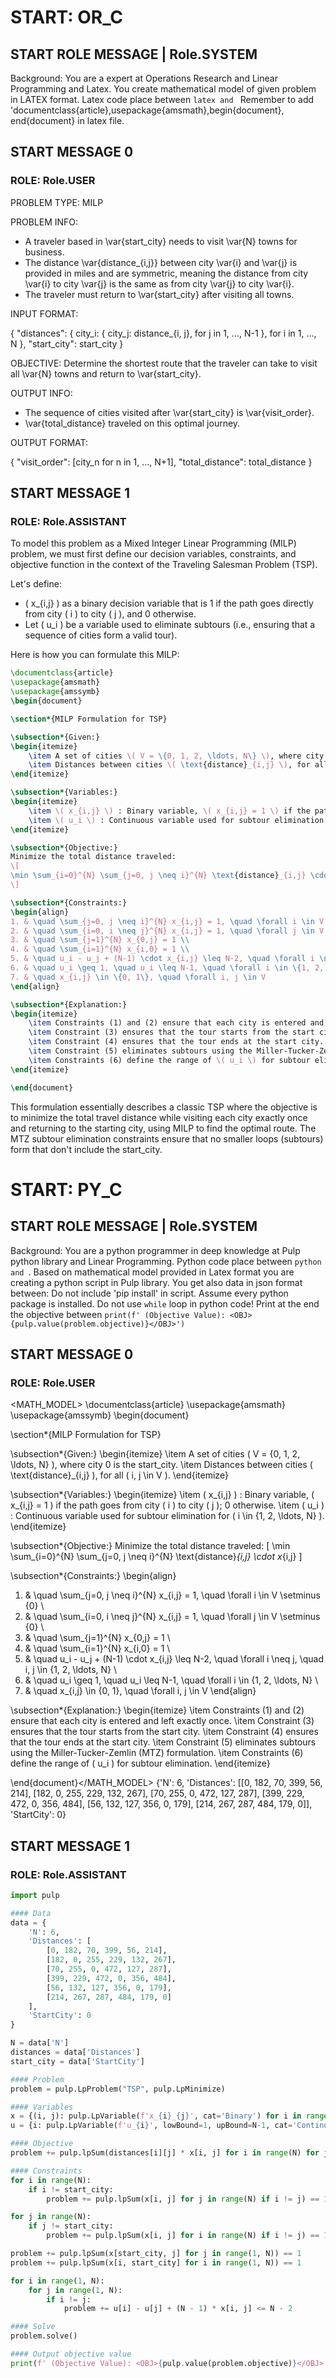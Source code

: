 # START: OR_C 
## START ROLE MESSAGE | Role.SYSTEM 
Background: You are a expert at Operations Research and Linear Programming and Latex. You create mathematical model of given problem in LATEX format. Latex code place between ```latex and ``` Remember to add 'documentclass{article},usepackage{amsmath},begin{document}, end{document} in latex file. 
## START MESSAGE 0 
### ROLE: Role.USER
<DESCRIPTION>
PROBLEM TYPE: MILP

PROBLEM INFO:

- A traveler based in \var{start_city} needs to visit \var{N} towns for business.
- The distance \var{distance_{i,j}} between city \var{i} and \var{j} is provided in miles and are symmetric, meaning the distance from city \var{i} to city \var{j} is the same as from city \var{j} to city \var{i}.
- The traveler must return to \var{start_city} after visiting all towns.

INPUT FORMAT: 

{
    "distances": {
        city_i: {
            city_j: distance_{i, j},
            for j in 1, ..., N-1
        },
        for i in 1, ..., N
    },
    "start_city": start_city
}

OBJECTIVE: Determine the shortest route that the traveler can take to visit all \var{N} towns and return to \var{start_city}.

OUTPUT INFO:

- The sequence of cities visited after \var{start_city} is \var{visit_order}.
- \var{total_distance} traveled on this optimal journey.

OUTPUT FORMAT:

{
    "visit_order": [city_n for n in 1, ..., N+1],
    "total_distance": total_distance
}
</DESCRIPTION>


## START MESSAGE 1 
### ROLE: Role.ASSISTANT
To model this problem as a Mixed Integer Linear Programming (MILP) problem, we must first define our decision variables, constraints, and objective function in the context of the Traveling Salesman Problem (TSP).

Let's define:
- \( x_{i,j} \) as a binary decision variable that is 1 if the path goes directly from city \( i \) to city \( j \), and 0 otherwise.
- Let \( u_i \) be a variable used to eliminate subtours (i.e., ensuring that a sequence of cities form a valid tour).

Here is how you can formulate this MILP:

```latex
\documentclass{article}
\usepackage{amsmath}
\usepackage{amssymb}
\begin{document}

\section*{MILP Formulation for TSP}

\subsection*{Given:}
\begin{itemize}
    \item A set of cities \( V = \{0, 1, 2, \ldots, N\} \), where city 0 is the start_city.
    \item Distances between cities \( \text{distance}_{i,j} \), for all \( i, j \in V \).
\end{itemize}

\subsection*{Variables:}
\begin{itemize}
    \item \( x_{i,j} \) : Binary variable, \( x_{i,j} = 1 \) if the path goes from city \( i \) to city \( j \); 0 otherwise.
    \item \( u_i \) : Continuous variable used for subtour elimination for \( i \in \{1, 2, \ldots, N\} \).
\end{itemize}

\subsection*{Objective:}
Minimize the total distance traveled:
\[
\min \sum_{i=0}^{N} \sum_{j=0, j \neq i}^{N} \text{distance}_{i,j} \cdot x_{i,j}
\]

\subsection*{Constraints:}
\begin{align}
1. & \quad \sum_{j=0, j \neq i}^{N} x_{i,j} = 1, \quad \forall i \in V \setminus \{0\} \\
2. & \quad \sum_{i=0, i \neq j}^{N} x_{i,j} = 1, \quad \forall j \in V \setminus \{0\} \\
3. & \quad \sum_{j=1}^{N} x_{0,j} = 1 \\
4. & \quad \sum_{i=1}^{N} x_{i,0} = 1 \\
5. & \quad u_i - u_j + (N-1) \cdot x_{i,j} \leq N-2, \quad \forall i \neq j, \quad i, j \in \{1, 2, \ldots, N\} \\
6. & \quad u_i \geq 1, \quad u_i \leq N-1, \quad \forall i \in \{1, 2, \ldots, N\} \\
7. & \quad x_{i,j} \in \{0, 1\}, \quad \forall i, j \in V
\end{align}

\subsection*{Explanation:}
\begin{itemize}
    \item Constraints (1) and (2) ensure that each city is entered and left exactly once.
    \item Constraint (3) ensures that the tour starts from the start city.
    \item Constraint (4) ensures that the tour ends at the start city.
    \item Constraint (5) eliminates subtours using the Miller-Tucker-Zemlin (MTZ) formulation.
    \item Constraints (6) define the range of \( u_i \) for subtour elimination.
\end{itemize}

\end{document}
```

This formulation essentially describes a classic TSP where the objective is to minimize the total travel distance while visiting each city exactly once and returning to the starting city, using MILP to find the optimal route. The MTZ subtour elimination constraints ensure that no smaller loops (subtours) form that don't include the start_city.

# START: PY_C 
## START ROLE MESSAGE | Role.SYSTEM 
Background: You are a python programmer in deep knowledge at Pulp python library and Linear Programming. Python code place between ```python and ```. Based on mathematical model provided in Latex format you are creating a python script in Pulp library. You get also data in json format between: <DATA></DATA> Do not include 'pip install' in script. Assume every python package is installed. Do not use `while` loop in python code! Print at the end the objective between <OBJ></OBJ> `print(f' (Objective Value): <OBJ>{pulp.value(problem.objective)}</OBJ>')` 
## START MESSAGE 0 
### ROLE: Role.USER
<MATH_MODEL>
\documentclass{article}
\usepackage{amsmath}
\usepackage{amssymb}
\begin{document}

\section*{MILP Formulation for TSP}

\subsection*{Given:}
\begin{itemize}
    \item A set of cities \( V = \{0, 1, 2, \ldots, N\} \), where city 0 is the start_city.
    \item Distances between cities \( \text{distance}_{i,j} \), for all \( i, j \in V \).
\end{itemize}

\subsection*{Variables:}
\begin{itemize}
    \item \( x_{i,j} \) : Binary variable, \( x_{i,j} = 1 \) if the path goes from city \( i \) to city \( j \); 0 otherwise.
    \item \( u_i \) : Continuous variable used for subtour elimination for \( i \in \{1, 2, \ldots, N\} \).
\end{itemize}

\subsection*{Objective:}
Minimize the total distance traveled:
\[
\min \sum_{i=0}^{N} \sum_{j=0, j \neq i}^{N} \text{distance}_{i,j} \cdot x_{i,j}
\]

\subsection*{Constraints:}
\begin{align}
1. & \quad \sum_{j=0, j \neq i}^{N} x_{i,j} = 1, \quad \forall i \in V \setminus \{0\} \\
2. & \quad \sum_{i=0, i \neq j}^{N} x_{i,j} = 1, \quad \forall j \in V \setminus \{0\} \\
3. & \quad \sum_{j=1}^{N} x_{0,j} = 1 \\
4. & \quad \sum_{i=1}^{N} x_{i,0} = 1 \\
5. & \quad u_i - u_j + (N-1) \cdot x_{i,j} \leq N-2, \quad \forall i \neq j, \quad i, j \in \{1, 2, \ldots, N\} \\
6. & \quad u_i \geq 1, \quad u_i \leq N-1, \quad \forall i \in \{1, 2, \ldots, N\} \\
7. & \quad x_{i,j} \in \{0, 1\}, \quad \forall i, j \in V
\end{align}

\subsection*{Explanation:}
\begin{itemize}
    \item Constraints (1) and (2) ensure that each city is entered and left exactly once.
    \item Constraint (3) ensures that the tour starts from the start city.
    \item Constraint (4) ensures that the tour ends at the start city.
    \item Constraint (5) eliminates subtours using the Miller-Tucker-Zemlin (MTZ) formulation.
    \item Constraints (6) define the range of \( u_i \) for subtour elimination.
\end{itemize}

\end{document}</MATH_MODEL>
<DATA>
{'N': 6, 'Distances': [[0, 182, 70, 399, 56, 214], [182, 0, 255, 229, 132, 267], [70, 255, 0, 472, 127, 287], [399, 229, 472, 0, 356, 484], [56, 132, 127, 356, 0, 179], [214, 267, 287, 484, 179, 0]], 'StartCity': 0}</DATA>


## START MESSAGE 1 
### ROLE: Role.ASSISTANT
```python
import pulp

#### Data
data = {
    'N': 6,
    'Distances': [
        [0, 182, 70, 399, 56, 214],
        [182, 0, 255, 229, 132, 267],
        [70, 255, 0, 472, 127, 287],
        [399, 229, 472, 0, 356, 484],
        [56, 132, 127, 356, 0, 179],
        [214, 267, 287, 484, 179, 0]
    ],
    'StartCity': 0
}

N = data['N']
distances = data['Distances']
start_city = data['StartCity']

#### Problem
problem = pulp.LpProblem("TSP", pulp.LpMinimize)

#### Variables
x = {(i, j): pulp.LpVariable(f'x_{i}_{j}', cat='Binary') for i in range(N) for j in range(N) if i != j}
u = {i: pulp.LpVariable(f'u_{i}', lowBound=1, upBound=N-1, cat='Continuous') for i in range(1, N)}

#### Objective
problem += pulp.lpSum(distances[i][j] * x[i, j] for i in range(N) for j in range(N) if i != j)

#### Constraints
for i in range(N):
    if i != start_city:
        problem += pulp.lpSum(x[i, j] for j in range(N) if i != j) == 1

for j in range(N):
    if j != start_city:
        problem += pulp.lpSum(x[i, j] for i in range(N) if i != j) == 1

problem += pulp.lpSum(x[start_city, j] for j in range(1, N)) == 1
problem += pulp.lpSum(x[i, start_city] for i in range(1, N)) == 1

for i in range(1, N):
    for j in range(1, N):
        if i != j:
            problem += u[i] - u[j] + (N - 1) * x[i, j] <= N - 2

#### Solve
problem.solve()

#### Output objective value
print(f' (Objective Value): <OBJ>{pulp.value(problem.objective)}</OBJ>')
```

